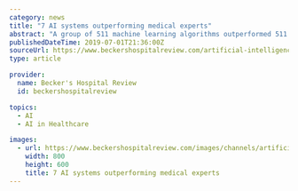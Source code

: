 ```yaml
---
category: news
title: "7 AI systems outperforming medical experts"
abstract: "A group of 511 machine learning algorithms outperformed 511 healthcare professionals in diagnosing pigmented ... while 27 human experts achieved fewer than 19 correct diagnoses per set. 3. Google's AI team developed a deep learning algorithm that diagnosed ..."
publishedDateTime: 2019-07-01T21:36:00Z
sourceUrl: https://www.beckershospitalreview.com/artificial-intelligence/7-ai-systems-outperforming-medical-experts.html
type: article

provider:
  name: Becker's Hospital Review
  id: beckershospitalreview

topics:
  - AI
  - AI in Healthcare

images:
  - url: https://www.beckershospitalreview.com/images/channels/artificial-intelligence/1.jpg
    width: 800
    height: 600
    title: 7 AI systems outperforming medical experts
---
```

